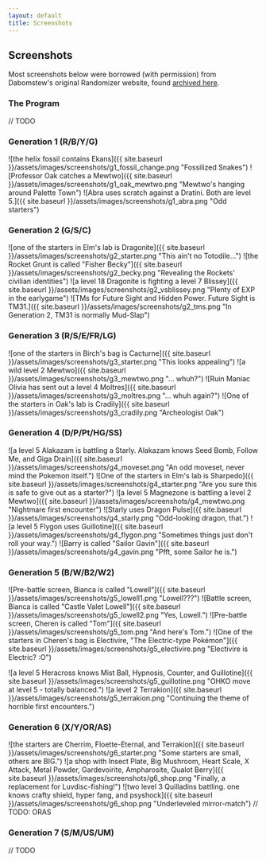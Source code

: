 ```yaml
---
layout: default
title: Screenshots
---
```

## Screenshots

Most screenshots below were borrowed (with permission) from Dabomstew's original Randomizer website, found [archived here](https://web.archive.org/web/20240106083538/https://pokehacks.dabomstew.com/randomizer/index.php).

### The Program

// TODO

### Generation 1 (R/B/Y/G)

![the helix fossil contains Ekans]({{ site.baseurl }}/assets/images/screenshots/g1_fossil_change.png "Fossilized Snakes")
![Professor Oak catches a Mewtwo]({{ site.baseurl }}/assets/images/screenshots/g1_oak_mewtwo.png "Mewtwo's hanging around Palette Town")
![Abra uses scratch against a Dratini. Both are level 5.]({{ site.baseurl }}/assets/images/screenshots/g1_abra.png "Odd starters")

### Generation 2 (G/S/C)

![one of the starters in Elm's lab is Dragonite]({{ site.baseurl }}/assets/images/screenshots/g2_starter.png "This ain't no Totodile...")
![the Rocket Grunt is called "Fisher Becky"]({{ site.baseurl }}/assets/images/screenshots/g2_becky.png "Revealing the Rockets' civilian identities")
![a level 18 Dragonite is fighting a level 7 Blissey]({{ site.baseurl }}/assets/images/screenshots/g2_vsblissey.png "Plenty of EXP in the earlygame")
![TMs for Future Sight and Hidden Power. Future Sight is TM31.]({{ site.baseurl }}/assets/images/screenshots/g2_tms.png "In Generation 2, TM31 is normally Mud-Slap")

### Generation 3 (R/S/E/FR/LG)

![one of the starters in Birch's bag is Cacturne]({{ site.baseurl }}/assets/images/screenshots/g3_starter.png "This looks appealing")
![a wild level 2 Mewtwo]({{ site.baseurl }}/assets/images/screenshots/g3_mewtwo.png "... whuh?")
![Ruin Maniac Olivia has sent out a level 4 Moltres]({{ site.baseurl }}/assets/images/screenshots/g3_moltres.png "... whuh again?")
![One of the starters in Oak's lab is Cradily]({{ site.baseurl }}/assets/images/screenshots/g3_cradily.png "Archeologist Oak")

### Generation 4 (D/P/Pt/HG/SS)

![a level 5 Alakazam is battling a Starly. Alakazam knows Seed Bomb, Follow Me, and Giga Drain]({{ site.baseurl }}/assets/images/screenshots/g4_moveset.png "An odd moveset, never mind the Pokemon itself.")
![One of the starters in Elm's lab is Sharpedo]({{ site.baseurl }}/assets/images/screenshots/g4_starter.png "Are you sure this is safe to give out as a starter?")
![a level 5 Magnezone is battling a level 2 Mewtwo]({{ site.baseurl }}/assets/images/screenshots/g4_mewtwo.png "Nightmare first encounter")
![Starly uses Dragon Pulse]({{ site.baseurl }}/assets/images/screenshots/g4_starly.png "Odd-looking dragon, that.")
![a level 5 Flygon uses Guillotine]({{ site.baseurl }}/assets/images/screenshots/g4_flygon.png "Sometimes things just don't roll your way.")
![Barry is called "Sailor Gavin"]({{ site.baseurl }}/assets/images/screenshots/g4_gavin.png "Pfft, some Sailor he is.")

### Generation 5 (B/W/B2/W2)

![Pre-battle screen, Bianca is called "Lowell"]({{ site.baseurl }}/assets/images/screenshots/g5_lowell1.png "Lowell???")
![Battle screen, Bianca is called "Castle Valet Lowell"]({{ site.baseurl }}/assets/images/screenshots/g5_lowell2.png "Yes, Lowell.")
![Pre-battle screen, Cheren is called "Tom"]({{ site.baseurl }}/assets/images/screenshots/g5_tom.png "And here's Tom.") <!--TODO: when CPGs come for Gen5, make this use a CPG!-->
![One of the starters in Cheren's bag is Electivire, "The Electric-type Pokémon"]({{ site.baseurl }}/assets/images/screenshots/g5_electivire.png "Electivire is Electric? :O")
<!-- TODO: ![One of the starters in Cheren's bag is Electivire, "The Grass-type Pokémon". It is notably green.]({{ site.baseurl }}/assets/images/screenshots/g5_electivire2.png "Electivire is Grass??? :O :O :O") !-->
![a level 5 Heracross knows Mist Ball, Hypnosis, Counter, and Guillotine]({{ site.baseurl }}/assets/images/screenshots/g5_guillotine.png "OHKO move at level 5 - totally balanced.")
![a level 2 Terrakion]({{ site.baseurl }}/assets/images/screenshots/g5_terrakion.png "Continuing the theme of horrible first encounters.")


### Generation 6 (X/Y/OR/AS)

![the starters are Cherrim, Floette-Eternal, and Terrakion]({{ site.baseurl }}/assets/images/screenshots/g6_starter.png "Some starters are small, others are BIG.")
![a shop with Insect Plate, Big Mushroom, Heart Scale, X Attack, Metal Powder, Gardevoirite, Ampharosite, Qualot Berry]({{ site.baseurl }}/assets/images/screenshots/g6_shop.png "Finally, a replacement for Luvdisc-fishing!")
![two level 3 Quilladins battling. one knows crafty shield, hyper fang, and psyshock]({{ site.baseurl }}/assets/images/screenshots/g6_shop.png "Underleveled mirror-match")
// TODO: ORAS


### Generation 7 (S/M/US/UM)

// TODO